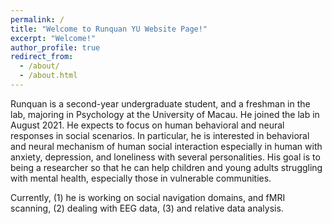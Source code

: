 ```yaml
---
permalink: /
title: "Welcome to Runquan YU Website Page!"
excerpt: "Welcome!"
author_profile: true
redirect_from: 
  - /about/
  - /about.html
---
```

Runquan is a second-year undergraduate student, and a freshman in the lab, majoring in Psychology at the University of Macau. He joined the lab in August 2021. He expects to focus on human behavioral and neural responses in social scenarios. In particular, he is interested in behavioral and neural mechanism of human social interaction especially in human with anxiety, depression, and loneliness with several personalities. His goal is to being a researcher so that he can help children and young adults struggling with mental health, especially those in vulnerable communities. 

Currently, (1) he is working on social navigation domains, and fMRI scanning, (2) dealing with EEG data, (3) and relative data analysis.
